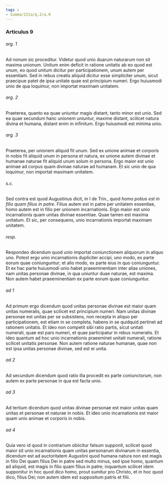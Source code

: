 ```yaml
---
tags : 
- Summa/IIIa/q.2/a.9
---
```


### Articulus 9

###### arg. 1
Ad nonum sic proceditur. Videtur quod unio duarum naturarum non sit maxima unionum. Unitum enim deficit in ratione unitatis ab eo quod est unum, eo quod unitum dicitur per participationem, unum autem per essentiam. Sed in rebus creatis aliquid dicitur esse simpliciter unum, sicut praecipue patet de ipsa unitate quae est principium numeri. Ergo huiusmodi unio de qua loquimur, non importat maximam unitatem.

###### arg. 2
Praeterea, quanto ea quae uniuntur magis distant, tanto minor est unio. Sed ea quae secundum hanc unionem uniuntur, maxime distant, scilicet natura divina et humana, distant enim in infinitum. Ergo huiusmodi est minima unio.

###### arg. 3
Praeterea, per unionem aliquid fit unum. Sed ex unione animae et corporis in nobis fit aliquid unum in persona et natura, ex unione autem divinae et humanae naturae fit aliquid unum solum in persona. Ergo maior est unio animae ad corpus quam divinae naturae ad humanam. Et sic unio de qua loquimur, non importat maximam unitatem.

###### s.c.
Sed contra est quod Augustinus dicit, in I de Trin., quod *homo potius est in filio quam filius in patre*. Filius autem est in patre per unitatem essentiae, homo autem est in filio per unionem incarnationis. Ergo maior est unio incarnationis quam unitas divinae essentiae. Quae tamen est maxima unitatum. Et sic, per consequens, unio incarnationis importat maximam unitatem.

###### resp.
Respondeo dicendum quod unio importat coniunctionem aliquorum in aliquo uno. Potest ergo unio incarnationis dupliciter accipi, uno modo, ex parte eorum quae coniunguntur; et alio modo, ex parte eius in quo coniunguntur. Et ex hac parte huiusmodi unio habet praeeminentiam inter alias uniones, nam unitas personae divinae, in qua uniuntur duae naturae, est maxima. Non autem habet praeeminentiam ex parte eorum quae coniunguntur.

###### ad 1
Ad primum ergo dicendum quod unitas personae divinae est maior quam unitas numeralis, quae scilicet est principium numeri. Nam unitas divinae personae est unitas per se subsistens, non recepta in aliquo per participationem, est etiam in se completa, habens in se quidquid pertinet ad rationem unitatis. Et ideo non competit sibi ratio partis, sicut unitati numerali, quae est pars numeri, et quae participatur in rebus numeratis. Et ideo quantum ad hoc unio incarnationis praeeminet unitati numerali, ratione scilicet unitatis personae. Non autem ratione naturae humanae, quae non est ipsa unitas personae divinae, sed est ei unita.

###### ad 2
Ad secundum dicendum quod ratio illa procedit ex parte coniunctorum, non autem ex parte personae in qua est facta unio.

###### ad 3
Ad tertium dicendum quod unitas divinae personae est maior unitas quam unitas et personae et naturae in nobis. Et ideo unio incarnationis est maior quam unio animae et corporis in nobis.

###### ad 4
Quia vero id quod in contrarium obiicitur falsum supponit, scilicet quod maior sit unio incarnationis quam unitas personarum divinarum in essentia, dicendum est ad auctoritatem Augustini quod humana natura non est magis in filio Dei quam filius Dei in patre sed multo minus, sed ipse homo, quantum ad aliquid, est magis in filio quam filius in patre; inquantum scilicet idem supponitur in hoc quod dico homo, prout sumitur pro Christo, et in hoc quod dico, filius Dei; non autem idem est suppositum patris et filii.

